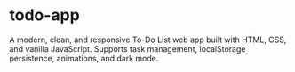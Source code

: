 # todo-app
A modern, clean, and responsive To-Do List web app built with HTML, CSS, and vanilla JavaScript. Supports task management, localStorage persistence, animations, and dark mode.
